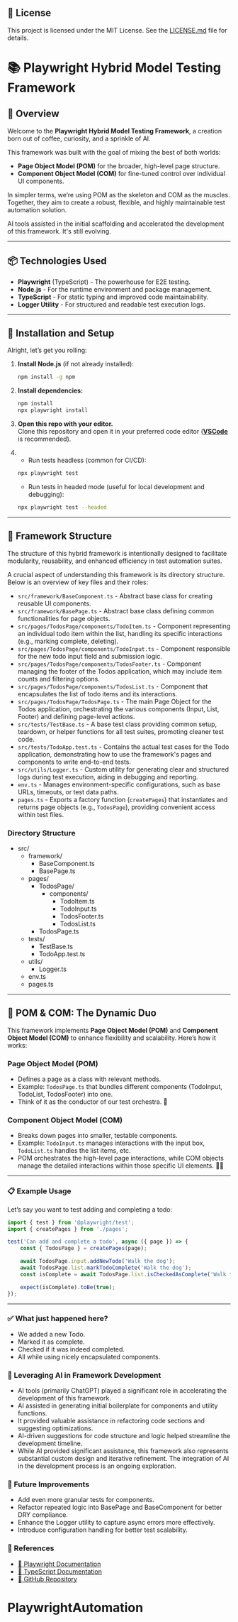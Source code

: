 ## 📄 License
This project is licensed under the MIT License. See the [LICENSE.md](LICENSE.md) file for details.

# 📚 Playwright Hybrid Model Testing Framework

## 🚀 Overview
Welcome to the **Playwright Hybrid Model Testing Framework**, a creation born out of coffee, curiosity, and a sprinkle of AI. 

This framework was built with the goal of mixing the best of both worlds:  
- **Page Object Model (POM)** for the broader, high-level page structure.  
- **Component Object Model (COM)** for fine-tuned control over individual UI components.  

In simpler terms, we’re using POM as the skeleton and COM as the muscles. Together, they aim to create a robust, flexible, and highly maintainable test automation solution. 

AI tools assisted in the initial scaffolding and accelerated the development of this framework. It's still evolving.  

---

## 📦 Technologies Used
- **Playwright** (TypeScript) - The powerhouse for E2E testing.
- **Node.js** - For the runtime environment and package management.  
- **TypeScript** - For static typing and improved code maintainability.  
- **Logger Utility** - For structured and readable test execution logs.  

---

## 💾 Installation and Setup
Alright, let’s get you rolling:  

1. **Install Node.js** (if not already installed):  
    ```bash
    npm install -g npm
    ```

2. **Install dependencies:**  
    ```bash
    npm install
    npx playwright install
    ```

3. **Open this repo with your editor.**  
    Clone this repository and open it in your preferred code editor (**[VSCode](https://code.visualstudio.com/)** is recommended). 

4. * Run tests headless (common for CI/CD):
    ```bash
    npx playwright test
    ```
   * Run tests in headed mode (useful for local development and debugging):
    ```bash
    npx playwright test --headed
    ```
---

## 📂 Framework Structure
The structure of this hybrid framework is intentionally designed to facilitate modularity, reusability, and enhanced efficiency in test automation suites.

A crucial aspect of understanding this framework is its directory structure. Below is an overview of key files and their roles:

* `src/framework/BaseComponent.ts` - Abstract base class for creating reusable UI components.
* `src/framework/BasePage.ts` - Abstract base class defining common functionalities for page objects.
* `src/pages/TodosPage/components/TodoItem.ts` - Component representing an individual todo item within the list, handling its specific interactions (e.g., marking complete, deleting).
* `src/pages/TodosPage/components/TodoInput.ts` - Component responsible for the new todo input field and submission logic.
* `src/pages/TodosPage/components/TodosFooter.ts` - Component managing the footer of the Todos application, which may include item counts and filtering options.
* `src/pages/TodosPage/components/TodosList.ts` - Component that encapsulates the list of todo items and its interactions.
* `src/pages/TodosPage/TodosPage.ts` - The main Page Object for the Todos application, orchestrating the various components (Input, List, Footer) and defining page-level actions.
* `src/tests/TestBase.ts` - A base test class providing common setup, teardown, or helper functions for all test suites, promoting cleaner test code.
* `src/tests/TodoApp.test.ts` - Contains the actual test cases for the Todo application, demonstrating how to use the framework's pages and components to write end-to-end tests.
* `src/utils/Logger.ts` - Custom utility for generating clear and structured logs during test execution, aiding in debugging and reporting.
* `env.ts` - Manages environment-specific configurations, such as base URLs, timeouts, or test data paths.
* `pages.ts` - Exports a factory function (`createPages`) that instantiates and returns page objects (e.g., `TodosPage`), providing convenient access within test files.

### **Directory Structure**
- src/
  - framework/
    - BaseComponent.ts
    - BasePage.ts
  - pages/
    - TodosPage/
      - components/
        - TodoItem.ts
        - TodoInput.ts
        - TodosFooter.ts
        - TodosList.ts
    - TodosPage.ts
  - tests/
    - TestBase.ts
    - TodoApp.test.ts
  - utils/
    - Logger.ts
  - env.ts
  - pages.ts

---

## 🧩 POM & COM: The Dynamic Duo
This framework implements **Page Object Model (POM)** and **Component Object Model (COM)** to enhance flexibility and scalability. Here’s how it works:  

### **Page Object Model (POM)**
- Defines a page as a class with relevant methods.  
- Example: `TodosPage.ts` that bundles different components (TodoInput, TodoList, TodosFooter) into one.  
- Think of it as the conductor of our test orchestra. 🎻  

### **Component Object Model (COM)**
- Breaks down pages into smaller, testable components.  
- Example: `TodoInput.ts` manages interactions with the input box, `TodoList.ts` handles the list items, etc.  
- POM orchestrates the high-level page interactions, while COM objects manage the detailed interactions within those specific UI elements. 🦸‍♀️

---

### 📋 Example Usage  
Let’s say you want to test adding and completing a todo:  

```typescript
import { test } from '@playwright/test';
import { createPages } from './pages';

test('Can add and complete a todo', async ({ page }) => {
    const { TodosPage } = createPages(page);

    await TodosPage.input.addNewTodo('Walk the dog');
    await TodosPage.list.markTodoComplete('Walk the dog');
    const isComplete = await TodosPage.list.isCheckedAsComplete('Walk the dog');

    expect(isComplete).toBe(true);
});

   ```
---

### **✅ What just happened here?**
- We added a new Todo.
- Marked it as complete.
- Checked if it was indeed completed.
- All while using nicely encapsulated components. 

### **🤖 Leveraging AI in Framework Development**
- AI tools (primarily ChatGPT) played a significant role in accelerating the development of this framework.
- AI assisted in generating initial boilerplate for components and utility functions.
- It provided valuable assistance in refactoring code sections and suggesting optimizations.
- AI-driven suggestions for code structure and logic helped streamline the development timeline.
- While AI provided significant assistance, this framework also represents substantial custom design and iterative refinement. The integration of AI in the development process is an ongoing exploration.

### **🔮 Future Improvements**
- Add even more granular tests for components.
- Refactor repeated logic into BasePage and BaseComponent for better DRY compliance.
- Enhance the Logger utility to capture async errors more effectively.
- Introduce configuration handling for better test scalability.

### **📌 References**  
- [📖 Playwright Documentation](https://playwright.dev/)  
- [📖 TypeScript Documentation](https://www.typescriptlang.org/docs/)  
- [📖 GitHub Repository](https://github.com/naghattas/Playwright-Hybrid-Model)  

# PlaywrightAutomation

